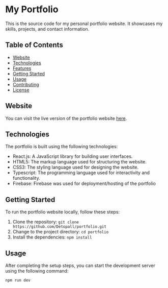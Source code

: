 # My Portfolio

This is the source code for my personal portfolio website. It showcases my skills, projects, and contact information.

## Table of Contents

- [Website](#website)
- [Technologies](#technologies)
- [Features](#features)
- [Getting Started](#getting-started)
- [Usage](#usage)
- [Contributing](#contributing)
- [License](#license)

## Website

You can visit the live version of the portfolio website [here](https://denis-topallaj-portfolio.web.app/).

## Technologies

The portfolio is built using the following technologies:

- React.js: A JavaScript library for building user interfaces.
- HTML5: The markup language used for structuring the website.
- CSS3: The styling language used for designing the website.
- Typescript: The programming language used for interactivity and functionality.
- Firebase: Firebase was used for deployment/hosting of the portfolio

## Getting Started

To run the portfolio website locally, follow these steps:

1. Clone the repository: `git clone https://github.com/Detopall/portfolio.git`
2. Change to the project directory: `cd portfolio`
3. Install the dependencies: `npm install`

## Usage

After completing the setup steps, you can start the development server using the following command:

```shell
npm run dev
```
